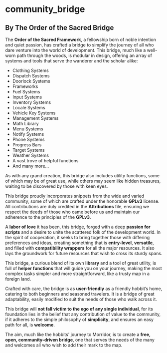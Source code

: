# community_bridge

## By The Order of the Sacred Bridge

The **Order of the Sacred Framework**, a fellowship born of noble intention and quiet passion, has crafted a bridge to simplify the journey of all who dare venture into the world of development. This bridge, much like a well-worn path through the woods, is modular in design, offering an array of systems and tools that serve the wanderer and the scholar alike:

- Clothing Systems
- Dispatch Systems
- Doorlock Systems
- Frameworks
- Fuel Systems
- Input Systems
- Inventory Systems
- Locale Systems
- Vehicle Key Systems
- Management Systems
- Math Library
- Menu Systems
- Notify Systems
- Phone Systems
- Progress Bars
- Target Systems
- Weather Systems
- A vast trove of helpful functions
- And many more...

As with any grand creation, this bridge also includes utility functions, some of which may be of great use, while others may seem like hidden treasures, waiting to be discovered by those with keen eyes.

This bridge proudly incorporates snippets from the wide and varied community, some of which are crafted under the honorable **GPLv3** license. All contributions are duly credited in the **Attributions** file, ensuring we respect the deeds of those who came before us and maintain our adherence to the principles of the **GPLv3**.

A **labor of love** it has been, this bridge, forged with a deep **passion for scripts** and a desire to unite the scattered folk of the development world. In the spirit of cooperation, it seeks to bring together those with differing preferences and ideas, creating something that is **entry-level**, **versatile**, and filled with **compatibility wrappers** for all the major resources. It also lays the groundwork for future resources that wish to cross its sturdy spans.

This bridge, a curious blend of its own **library** and a tool of great utility, is full of **helper functions** that will guide you on your journey, making the most complex tasks simpler and more straightforward, like a trusty map in a foreign land.

Crafted with care, the bridge is as **user-friendly** as a friendly hobbit’s home, catering to both beginners and seasoned travelers. It is a bridge of great adaptability, easily modified to suit the needs of those who walk across it.

This bridge will **not fall victim to the ego of any single individual**, for its foundation lies in the belief that any contribution of value to the community, if it adheres to the simple philosophy of **simplicity**, and ensures an easy path for all, is **welcome**.

The aim, much like the hobbits' journey to Morridor, is to create a **free, open, community-driven bridge**, one that serves the needs of the many and welcomes all who wish to add their mark to the map.
